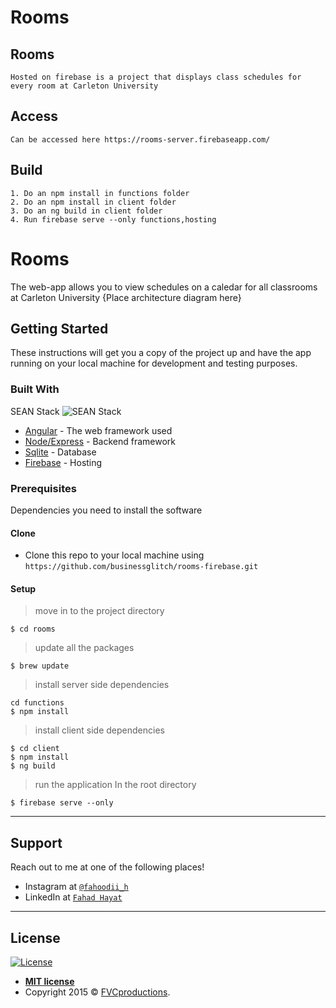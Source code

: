 # Rooms 

## Rooms 
	Hosted on firebase is a project that displays class schedules for every room at Carleton University

## Access
	Can be accessed here https://rooms-server.firebaseapp.com/

## Build
	1. Do an npm install in functions folder
	2. Do an npm install in client folder
	3. Do an ng build in client folder
	4. Run firebase serve --only functions,hosting
	
	
	
# Rooms
 The web-app allows you to view schedules on a caledar for all classrooms at Carleton University  {Place architecture diagram here}

## Getting Started

These instructions will get you a copy of the project up and  have the app running on your local machine for development and testing purposes. 

### Built With
SEAN Stack
![SEAN Stack](https://blog.hyperiondev.com/wp-content/uploads/2018/09/Blog-Article-MERN-Stack.jpg)

* [Angular](https://angularjs.org/) - The web framework used
* [Node/Express](https://expressjs.com) - Backend framework
* [Sqlite](https://sqlite.org/) - Database
* [Firebase](https://firebase.google.com/docs/hosting) - Hosting


### Prerequisites
Dependencies you need to install the software


#### Clone

- Clone this repo to your local machine using `https://github.com/businessglitch/rooms-firebase.git`

#### Setup
> move in to the project directory

```shell
$ cd rooms
```

> update all the packages

```shell
$ brew update
```

> install server side dependencies

```shell
cd functions
$ npm install
```

> install client side dependencies

```shell
$ cd client
$ npm install
$ ng build
```

> run the application
In the root directory
```shell
$ firebase serve --only
```
---

## Support

Reach out to me at one of the following places!

- Instagram at <a href="https://www.instagram.com/fahoodii_h/" target="_blank">`@fahoodii_h`</a>
- LinkedIn at <a href="https://www.linkedin.com/in/fahdhayat/" target="_blank">`Fahad Hayat`</a>
---

## License

[![License](http://img.shields.io/:license-mit-blue.svg?style=flat-square)](http://badges.mit-license.org)

- **[MIT license](http://opensource.org/licenses/mit-license.php)**
- Copyright 2015 © <a href="http://fvcproductions.com" target="_blank">FVCproductions</a>.
